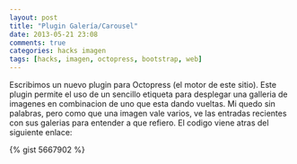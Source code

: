 ```yaml
---
layout: post
title: "Plugin Galería/Carousel"
date: 2013-05-21 23:08
comments: true
categories: hacks imagen
tags: [hacks, imagen, octopress, bootstrap, web]
---
```

Escribimos un nuevo plugin para Octopress (el motor de este sitio). Este plugin permite el uso de un sencillo etiqueta
para desplegar una galleria de imagenes en combinacion de uno que esta dando vueltas. Mi quedo sin palabras, pero como
que una imagen vale varios, ve las entradas recientes con sus galerias para entender a que refiero. El codigo viene atras del
siguiente enlace:

<!-- more -->

{% gist 5667902 %}
